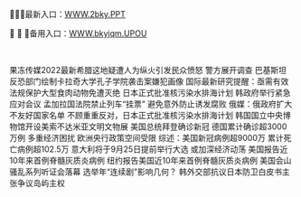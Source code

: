 <p>
	🌮🌮🌮最新入口：<a href="http://www.baidu.com/link?url=6MA2SWnO3Raqke39an_0PUxosM6ZrUGzi1BN9tNnlPW&wd">WWW.2bky.PPT</a> 
	<p>
		🔣
🔣
🔣备用入口：<a href="http://www.baidu.com/link?url=6MA2SWnO3Raqke39an_0PUxosM6ZrUGzi1BN9tNnlPW&wd">WWW.bkyjqm.UPOU</a> 
	</p>
	<p>
		<br />
	</p>
	<p>
		果冻传媒2022最新希腊这地疑遭人为纵火引发民众愤怒 警方展开调查 
巴基斯坦反恐部门绘制卡拉奇大学孔子学院袭击案嫌犯画像
国际最新研究提醒：亟需有效法规保护大型食肉动物免遭灭绝
日本正式批准核污染水排海计划 韩政府举行紧急应对会议
孟加拉国法院禁止列车“挂票” 避免意外防止诱发腐败
俄媒：俄政府扩大不友好国家名单 
不顾重重反对，日本正式批准核污染水排海计划
韩国国立中央博物馆开设美索不达米亚文明文物展
美国总统拜登确诊新冠 德国累计确诊超3000万例
多重经济困扰 欧洲央行政策空间受限
综述：美国新冠病例超9000万 累计死亡病例超102.5万
意大利将于9月25日提前举行大选 或加深经济动荡
美国报告近10年来首例脊髓灰质炎病例
纽约报告美国近10年来首例脊髓灰质炎病例
美国会山骚乱系列听证会落幕 选举年“连续剧”影响几何？
韩外交部抗议日本防卫白皮书主张争议岛屿主权
	</p>
